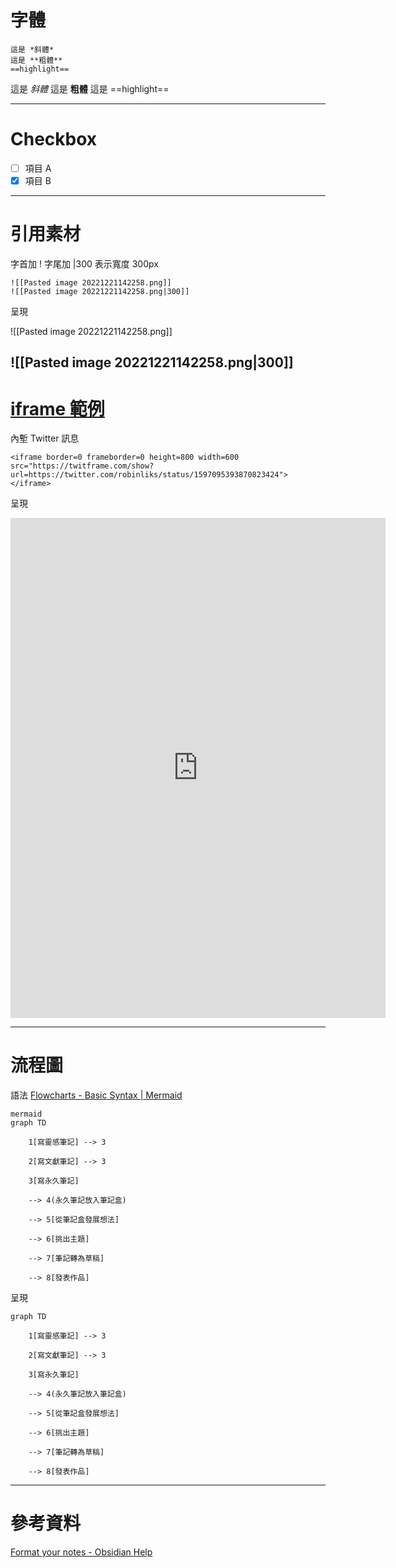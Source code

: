 

# 字體

```
這是 *斜體*
這是 **粗體**
==highlight==
```

這是 *斜體*
這是 **粗體**
這是 ==highlight==

---
# Checkbox
- [ ] 項目 A
- [X] 項目 B

---
# 引用素材

字首加 ! 
字尾加 |300 表示寬度 300px
```
![[Pasted image 20221221142258.png]]
![[Pasted image 20221221142258.png|300]]
```

呈現

![[Pasted image 20221221142258.png]]

![[Pasted image 20221221142258.png|300]]
---
# [iframe 範例](https://help.obsidian.md/How+to/Embed+files#iframe)
內塹 Twitter 訊息

```
<iframe border=0 frameborder=0 height=800 width=600 src="https://twitframe.com/show?url=https://twitter.com/robinliks/status/1597095393870823424"> </iframe>
```

呈現
<iframe border=0 frameborder=0 height=800 width=600 src="https://twitframe.com/show?url=https://twitter.com/robinliks/status/1597095393870823424"> </iframe>

---
# 流程圖

語法
[Flowcharts - Basic Syntax | Mermaid](https://mermaid.js.org/syntax/flowchart.html)

```
mermaid 
graph TD

    1[寫靈感筆記] --> 3

    2[寫文獻筆記] --> 3

    3[寫永久筆記]

    --> 4(永久筆記放入筆記盒)

    --> 5[從筆記盒發展想法]

    --> 6[挑出主題]

    --> 7[筆記轉為草稿]
    
    --> 8[發表作品]
```

呈現
```mermaid 
graph TD

    1[寫靈感筆記] --> 3

    2[寫文獻筆記] --> 3

    3[寫永久筆記]

    --> 4(永久筆記放入筆記盒)

    --> 5[從筆記盒發展想法]

    --> 6[挑出主題]

    --> 7[筆記轉為草稿]
    
    --> 8[發表作品]

```

---
# 參考資料
[Format your notes - Obsidian Help](https://help.obsidian.md/How+to/Format+your+notes)



